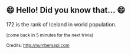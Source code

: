 ## :smile: Hello! Did you know that... :smile:
172 is the rank of Iceland in world population.

<sup>(come back in 5 minutes for the next trivia)</sup>


<sup>Credits: http://numbersapi.com</sup>

